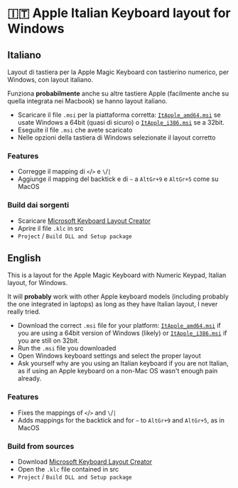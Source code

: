 # 🇮🇹 Apple Italian Keyboard layout for Windows


## Italiano

Layout di tastiera per la Apple Magic Keyboard con tastierino numerico, per Windows, con layout italiano.

Funziona **probabilmente** anche su altre tastiere Apple (facilmente anche su quella integrata nei Macbook) se hanno layout italiano.

* Scaricare il file `.msi` per la piattaforma corretta: [`ItApple_amd64.msi`](https://github.com/xanathar/AppleKeyboard_IT_Windows/blob/main/ItApple_amd64.msi) se usate Windows a 64bit (quasi di sicuro) o [`ItApple_i386.msi`](https://github.com/xanathar/AppleKeyboard_IT_Windows/blob/main/ItApple_i386.msi) se a 32bit.
* Eseguite il file `.msi` che avete scaricato
* Nelle opzioni della tastiera di Windows selezionate il layout corretto

### Features

* Corregge il mapping di `<`/`>` e `\`/`|`
* Aggiunge il mapping del backtick e di `~` a `AltGr+9` e `AltGr+5` come su MacOS

### Build dai sorgenti

* Scaricare [Microsoft Keyboard Layout Creator](https://www.microsoft.com/en-us/download/details.aspx?id=102134)
* Aprire il file `.klc` in src
* `Project` / `Build DLL and Setup package`


## English 

This is a layout for the Apple Magic Keyboard with Numeric Keypad, Italian layout, for Windows.

It will **probably** work with other Apple keyboard models (including probably the one integrated in laptops) as long as they have Italian layout, I never really tried.

* Download the correct `.msi` file for your platform: [`ItApple_amd64.msi`](https://github.com/xanathar/AppleKeyboard_IT_Windows/blob/main/ItApple_amd64.msi) if you are using a 64bit version of Windows (likely) or [`ItApple_i386.msi`](https://github.com/xanathar/AppleKeyboard_IT_Windows/blob/main/ItApple_i386.msi) if you are still on 32bit.
* Run the `.msi` file you downloaded
* Open Windows keyboard settings and select the proper layout
* Ask yourself why are you using an Italian keyboard if you are not Italian, as if using an Apple keyboard on a non-Mac OS wasn't enough pain already.


### Features

* Fixes the mappings of `<`/`>` and `\`/`|`
* Adds mappings for the backtick and for  `~` to `AltGr+9` and `AltGr+5`, as in MacOS

### Build from sources

* Download [Microsoft Keyboard Layout Creator](https://www.microsoft.com/en-us/download/details.aspx?id=102134)
* Open the `.klc` file contained in src
* `Project` / `Build DLL and Setup package`
